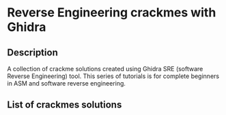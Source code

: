 # Reverse Engineering crackmes with Ghidra

## Description ##
A collection of crackme solutions created using Ghidra SRE (software Reverse Engineering) tool. This series of tutorials is for complete beginners in ASM and software reverse engineering.

## List of crackmes solutions ##

